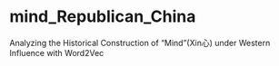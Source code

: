 # mind_Republican_China
Analyzing the Historical Construction of “Mind”(Xin心) under Western Influence with Word2Vec
